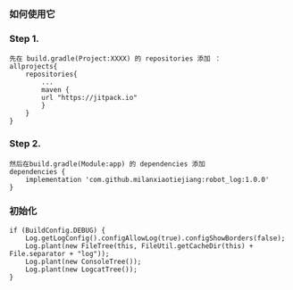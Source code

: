 
### 如何使用它
### Step 1.
	先在 build.gradle(Project:XXXX) 的 repositories 添加 ： 
	allprojects{
		repositories{
			...
			maven {
			url "https://jitpack.io" 
			} 
		}
	}


### Step 2.
	然后在build.gradle(Module:app) 的 dependencies 添加 
	dependencies { 
		implementation 'com.github.milanxiaotiejiang:robot_log:1.0.0'
	}

### 初始化
	if (BuildConfig.DEBUG) {
  		Log.getLogConfig().configAllowLog(true).configShowBorders(false);
  		Log.plant(new FileTree(this, FileUtil.getCacheDir(this) + File.separator + "log"));
  		Log.plant(new ConsoleTree());
  		Log.plant(new LogcatTree());
	}

